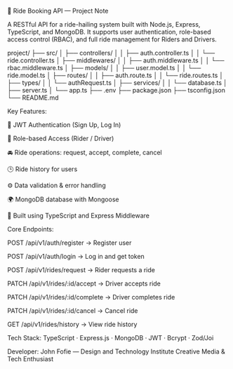 🚗 Ride Booking API — Project Note

A RESTful API for a ride-hailing system built with Node.js, Express, TypeScript, and MongoDB. It supports user authentication, role-based access control (RBAC), and full ride management for Riders and Drivers.

project/
├── src/
│   ├── controllers/
│   │   ├── auth.controller.ts
│   │   └── ride.controller.ts
│   ├── middlewares/
│   │   ├── auth.middleware.ts
│   │   └── rbac.middleware.ts
│   ├── models/
│   │   ├── user.model.ts
│   │   └── ride.model.ts
│   ├── routes/
│   │   ├── auth.route.ts
│   │   └── ride.routes.ts
│   ├── types/
│   │   └── authRequest.ts
│   ├── services/
│   │   └── database.ts
│   ├── server.ts
│   └── app.ts
├── .env
├── package.json
├── tsconfig.json
└── README.md

Key Features:

🔐 JWT Authentication (Sign Up, Log In)

🧩 Role-based Access (Rider / Driver)

🚘 Ride operations: request, accept, complete, cancel

🕒 Ride history for users

⚙️ Data validation & error handling

🌍 MongoDB database with Mongoose

🧠 Built using TypeScript and Express Middleware

Core Endpoints:

POST /api/v1/auth/register → Register user

POST /api/v1/auth/login → Log in and get token

POST /api/v1/rides/request → Rider requests a ride

PATCH /api/v1/rides/:id/accept → Driver accepts ride

PATCH /api/v1/rides/:id/complete → Driver completes ride

PATCH /api/v1/rides/:id/cancel → Cancel ride

GET /api/v1/rides/history → View ride history

Tech Stack:
TypeScript · Express.js · MongoDB · JWT · Bcrypt · Zod/Joi

Developer:
John Fofie — Design and Technology Institute
Creative Media & Tech Enthusiast